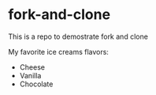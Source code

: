 # fork-and-clone

This is a repo to demostrate fork and clone

My favorite ice creams flavors:
- Cheese
- Vanilla
- Chocolate
